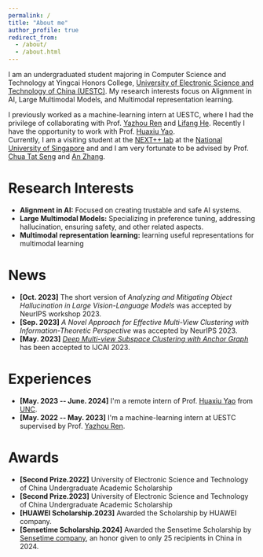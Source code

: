 ```yaml
---
permalink: /
title: "About me"
author_profile: true
redirect_from: 
  - /about/
  - /about.html
---
```


I am an undergraduated student majoring in Computer Science and Technology at Yingcai Honors College, <a href="https://en.uestc.edu.cn/" target="_blank"> University of Electronic Science and Technology of China (UESTC)</a>.
My research interests focus on Alignment in AI, Large Multimodal Models, and Multimodal representation learning.


I previously worked as a machine-learning intern at UESTC, where I had the privilege of collaborating with Prof. <a href="https://scholar.google.com/citations?user=M7Ocw0YAAAAJ&hl=zh-CN&oi=ao" target="_blank"> Yazhou Ren</a> 
and  <a href="https://scholar.google.com/citations?hl=zh-CN&user=obgTcyoAAAAJ&view_op=list_works&sortby=pubdatet" target="_blank"> Lifang He</a>.  Recently I have the opportunity to work  with  Prof. <a href="https://scholar.google.com.hk/citations?user=A20BZnQAAAAJ&hl=zh-CN&oi=ao" target="_blank"> Huaxiu Yao</a>.  
Currently, I am a visiting student at the <a href="https://www.nextcenter.org/" target="_blank"> NEXT++ lab</a>  at the <a href="https://nus.edu.sg/" target="_blank"> National University of Singapore</a>  and and I am very fortunate to be advised by  Prof. <a href="https://www.chuatatseng.com/" target="_blank"> Chua Tat Seng</a>  and  <a href="https://anzhang314.github.io/" target="_blank"> An Zhang</a>. 


Research Interests
======
- **Alignment in AI:**    Focused on creating trustable and safe AI systems.
- **Large Multimodal Models:**   Specializing in preference tuning, addressing hallucination, ensuring safety, and other related aspects.
- **Multimodal representation learning:** learning useful representations for multimodal learning





News
======

<!-- - **[Apr. 2023]** Our paper about multi-view learning is accepted to IJCAI 2023.
         -->
 - **[Oct. 2023]**  The short version of *Analyzing and Mitigating Object Hallucination in Large Vision-Language Models* was accepted by NeurIPS workshop 2023.
  - **[Sep. 2023]**  *A Novel Approach for Effective Multi-View Clustering with Information-Theoretic Perspective* was accepted by NeurIPS 2023.
 - **[May. 2023]** <a href="https://www.ijcai.org/proceedings/2023/0398.pdf" target="_blank"> *Deep Multi-view Subspace Clustering with Anchor Graph*</a> has been accepted to IJCAI 2023.


Experiences
======

-  **[May. 2023 -- June. 2024]**  I'm a remote intern of  Prof. <a href="https://scholar.google.com.hk/citations?user=A20BZnQAAAAJ&hl=zh-CN&oi=ao" target="_blank"> Huaxiu Yao</a> from <a href="https://www.unc.edu/"  target="_blank">UNC</a>. 
- **[May. 2022 -- May. 2023]** I'm a machine-learning intern at UESTC supervised by Prof.  <a href="https://scholar.google.com/citations?user=M7Ocw0YAAAAJ&hl=zh-CN&oi=ao" target="_blank"> Yazhou Ren</a>.


Awards
======

- **[Second Prize.2022]**  University of Electronic Science and Technology of China  Undergraduate Academic Scholarship
- **[Second Prize.2023]**  University of Electronic Science and Technology of China  Undergraduate Academic Scholarship
- **[HUAWEI Scholarship.2023]**  Awarded the Scholarship by HUAWEI company.
- **[Sensetime Scholarship.2024]**   Awarded the Sensetime Scholarship by <a href="https://www.sensetime.com" target="_blank">Sensetime company</a>, an honor given to only 25 recipients in China in 2024.
